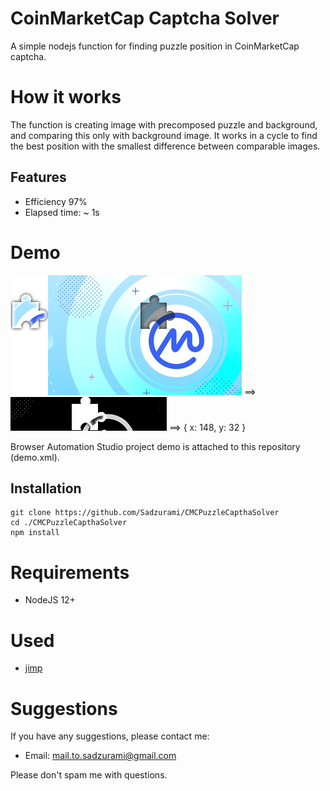 # CoinMarketCap Captcha Solver

A simple nodejs function for finding puzzle position in CoinMarketCap captcha.

# How it works

The function is creating image with precomposed puzzle and background, and comparing this only with background image. It works in a cycle to find the best position with the smallest difference between comparable images.

## Features

-   Efficiency 97%
-   Elapsed time: ~ 1s

# Demo

![example1](./example1.png) ==> ![example2](./example2.png) ==> { x: 148, y: 32 }

Browser Automation Studio project demo is attached to this repository (demo.xml).

## Installation

```
git clone https://github.com/Sadzurami/CMCPuzzleCapthaSolver
cd ./CMCPuzzleCapthaSolver
npm install
```

# Requirements

-   NodeJS 12+

# Used

-   [jimp](https://www.npmjs.com/package/jimp)

# Suggestions

If you have any suggestions, please contact me:

-   Email: mail.to.sadzurami@gmail.com

Please don't spam me with questions.
